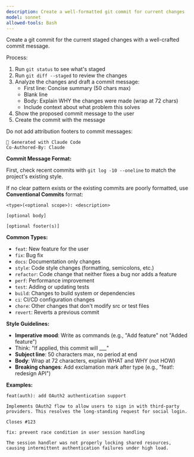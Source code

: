 ```yaml
---
description: Create a well-formatted git commit for current changes
model: sonnet
allowed-tools: Bash
---
```


Create a git commit for the current staged changes with a well-crafted commit message.

Process:

1. Run `git status` to see what's staged
2. Run `git diff --staged` to review the changes
3. Analyze the changes and draft a commit message:
   - First line: Concise summary (50 chars max)
   - Blank line
   - Body: Explain WHY the changes were made (wrap at 72 chars)
   - Include context about what problem this solves
4. Show the proposed commit message to the user
5. Create the commit with the message

Do not add attribution footers to commit messages:

```
🤖 Generated with Claude Code
Co-Authored-By: Claude
```

**Commit Message Format:**

First, check recent commits with `git log -10 --oneline` to match the project's existing style.

If no clear pattern exists or the existing commits are poorly formatted, use **Conventional Commits** format:

```
<type>(<optional scope>): <description>

[optional body]

[optional footer(s)]
```

**Common Types:**

- `feat`: New feature for the user
- `fix`: Bug fix
- `docs`: Documentation only changes
- `style`: Code style changes (formatting, semicolons, etc.)
- `refactor`: Code change that neither fixes a bug nor adds a feature
- `perf`: Performance improvement
- `test`: Adding or updating tests
- `build`: Changes to build system or dependencies
- `ci`: CI/CD configuration changes
- `chore`: Other changes that don't modify src or test files
- `revert`: Reverts a previous commit

**Style Guidelines:**

- **Imperative mood**: Write as commands (e.g., "Add feature" not "Added feature")
- Think: "If applied, this commit will \_\_\_"
- **Subject line**: 50 characters max, no period at end
- **Body**: Wrap at 72 characters, explain WHAT and WHY (not HOW)
- **Breaking changes**: Add exclamation mark after type (e.g., "feat!: redesign API")

**Examples:**

```
feat(auth): add OAuth2 authentication support

Implements OAuth2 flow to allow users to sign in with third-party
providers. This resolves the long-standing request for social login.

Closes #123
```

```
fix: prevent race condition in user session handling

The session handler was not properly locking shared resources,
causing intermittent authentication failures under high load.
```
